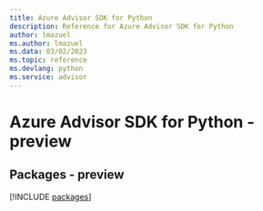 ```yaml
---
title: Azure Advisor SDK for Python
description: Reference for Azure Advisor SDK for Python
author: lmazuel
ms.author: lmazuel
ms.data: 03/02/2023
ms.topic: reference
ms.devlang: python
ms.service: advisor
---
```

# Azure Advisor SDK for Python - preview
## Packages - preview
[!INCLUDE [packages](advisor-index.md)]